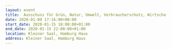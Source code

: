 ```yaml
---
layout: event
title:  Ausschuss für Grün, Natur, Umwelt, Verbraucherschutz, Wirtschaft, Digitalisierung
date: 2020-01-09 17:16:00+00:00
start_date: 2020-01-15 18:00:00+01:00
end_date: 2020-01-15 22:00:00+01:00
location: Kleiner Saal, Hamburg Haus
address: Kleiner Saal, Hamburg Haus
---
```

